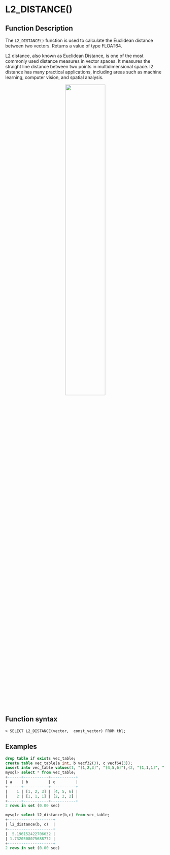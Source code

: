 # L2_DISTANCE()

## Function Description

The `L2_DISTANCE()` function is used to calculate the Euclidean distance between two vectors. Returns a value of type FLOAT64.

L2 distance, also known as Euclidean Distance, is one of the most commonly used distance measures in vector spaces. It measures the straight line distance between two points in multidimensional space. l2 distance has many practical applications, including areas such as machine learning, computer vision, and spatial analysis.

<div align="center">
<img src=https://community-shared-data-1308875761.cos.ap-beijing.myqcloud.com/artwork/docs/reference/vector/l2_distance.png width=50% heigth=50%/>
</div>

## Function syntax

```
> SELECT L2_DISTANCE(vector,  const_vector) FROM tbl;
```

## Examples

```sql
drop table if exists vec_table;
create table vec_table(a int, b vecf32(3), c vecf64(3));
insert into vec_table values(1, "[1,2,3]", "[4,5,6]"),(2, "[1,1,1]", "[2,2,2]");
mysql> select * from vec_table;
+------+-----------+-----------+
| a    | b         | c         |
+------+-----------+-----------+
|    1 | [1, 2, 3] | [4, 5, 6] |
|    2 | [1, 1, 1] | [2, 2, 2] |
+------+-----------+-----------+
2 rows in set (0.00 sec)

mysql> select l2_distance(b,c) from vec_table;
+--------------------+
| l2_distance(b, c)  |
+--------------------+
|  5.196152422706632 |
| 1.7320508075688772 |
+--------------------+
2 rows in set (0.00 sec)
```
